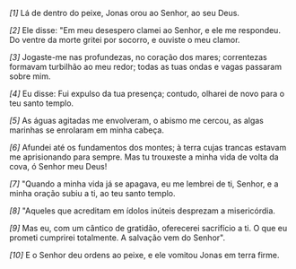 *[1]* Lá de dentro do peixe, Jonas orou ao Senhor, ao seu Deus.

*[2]* Ele disse: "Em meu desespero clamei ao Senhor, e ele me respondeu. Do ventre da morte gritei por socorro, e ouviste o meu clamor.

*[3]* Jogaste-me nas profundezas, no coração dos mares; correntezas formavam turbilhão ao meu redor; todas as tuas ondas e vagas passaram sobre mim.

*[4]* Eu disse: Fui expulso da tua presença; contudo, olharei de novo para o teu santo templo.

*[5]* As águas agitadas me envolveram, o abismo me cercou, as algas marinhas se enrolaram em minha cabeça.

*[6]* Afundei até os fundamentos dos montes; à terra cujas trancas estavam me aprisionando para sempre. Mas tu trouxeste a minha vida de volta da cova, ó Senhor meu Deus!

*[7]* "Quando a minha vida já se apagava, eu me lembrei de ti, Senhor, e a minha oração subiu a ti, ao teu santo templo.

*[8]* "Aqueles que acreditam em ídolos inúteis desprezam a misericórdia.

*[9]* Mas eu, com um cântico de gratidão, oferecerei sacrifício a ti. O que eu prometi cumprirei totalmente. A salvação vem do Senhor".

*[10]* E o Senhor deu ordens ao peixe, e ele vomitou Jonas em terra firme.

